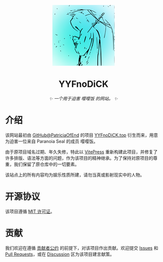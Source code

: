 <!-- markdownlint-disable MD033 MD041 -->

<p align="center">
  <a href="https://yyf.kagureion.top"><img src="https://raw.githubusercontent.com/KaguReion/YYFnoDiCK/main/assets/yyf_background_avatar_resized.png" alt="README 头图"></a>
</p>

<div align="center">

# YYFnoDiCK

<!-- prettier-ignore-start -->
<!-- markdownlint-disable-next-line MD036 -->
_✨ 一个用于迫害 嘤嘤饭 的网站。 ✨_
<!-- prettier-ignore-end -->

</div>

# 介绍

该网站最初由 [GitHub@PatriciaOfEnd](https://github.com/PatriciaOfEnd) 的项目 [YYFnoDiCK.top](https://github.com/PatriciaOfEnd/PatriciaOfEnd.github.io) 衍生而来，用意为迫害一位来自 Paranoia Seal 的成员 嘤嘤饭。

由于原项目域名过期、年久失修，特此以 [VitePress](https://vitepress.dev) 重新构建此项目，并修复了许多排版、语法等方面的问题，作为该项目的精神继承。为了保持对原项目的尊重，我们保留了原仓库中的一切要素。

该站点上的所有内容均为娱乐性质所建，请勿当真或影射现实中的人物。

# 开源协议

该项目遵循 [MIT 许可证](https://github.com/KaguReion/YYFnoDiCK/blob/main/LICENSE)。

# 贡献

我们欢迎在遵循 [贡献者公约](https://github.com/KaguReion/YYFnoDiCK/blob/main/CODE_OF_CONDUCT.md) 的前提下，对该项目作出贡献。欢迎提交 [Issues](https://github.com/KaguReion/YYFnoDiCK/issues) 和 [Pull Requests](https://github.com/KaguReion/YYFnoDiCK/pulls)，或在 [Discussion](https://github.com/KaguReion/YYFnoDiCK/discussions) 区为该项目建言献策。
